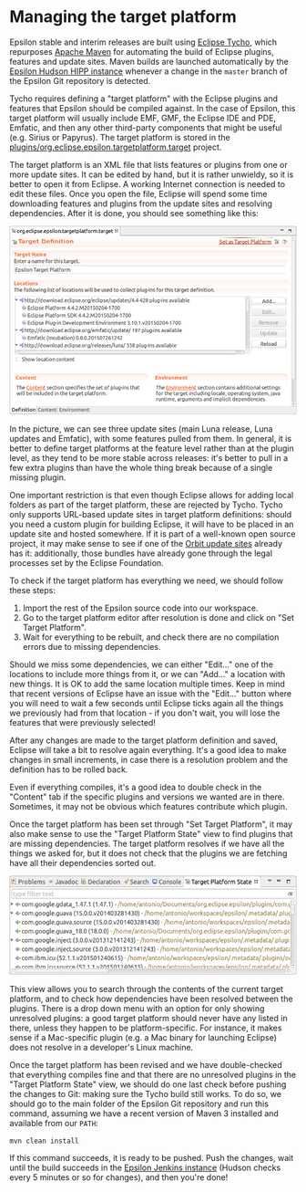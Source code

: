 # Managing the target platform

Epsilon stable and interim releases are built using [Eclipse Tycho](https://eclipse.org/tycho/), which repurposes [Apache Maven](http://maven.apache.org/) for automating the build of Eclipse plugins, features and update sites. Maven builds are launched automatically by the [Epsilon Hudson HIPP instance](https://hudson.eclipse.org/epsilon/) whenever a change in the `master` branch of the Epsilon Git repository is detected.

Tycho requires defining a "target platform" with the Eclipse plugins and features that Epsilon should be compiled against. In the case of Epsilon, this target platform will usually include EMF, GMF, the Eclipse IDE and PDE, Emfatic, and then any other third-party components that might be useful (e.g. Sirius or Papyrus). The target platform is stored in the [plugins/org.eclipse.epsilon.targetplatform.target](https://github.com/eclipse/epsilon/tree/main/plugins/org.eclipse.epsilon.targetplatform/org.eclipse.epsilon.targetplatform.target) project.

The target platform is an XML file that lists features or plugins from one or more update sites. It can be edited by hand, but it is rather unwieldy, so it is better to open it from Eclipse. A working Internet connection is needed to edit these files. Once you open the file, Eclipse will spend some time downloading features and plugins from the update sites and resolving dependencies. After it is done, you should see something like this:

![](target-editor.png)

In the picture, we can see three update sites (main Luna release, Luna updates and Emfatic), with some features pulled from them. In general, it is better to define target platforms at the feature level rather than at the plugin level, as they tend to be more stable across releases: it's better to pull in a few extra plugins than have the whole thing break because of a single missing plugin.

One important restriction is that even though Eclipse allows for adding local folders as part of the target platform, these are rejected by Tycho. Tycho only supports URL-based update sites in target platform definitions: should you need a custom plugin for building Eclipse, it will have to be placed in an update site and hosted somewhere. If it is part of a well-known open source project, it may make sense to see if one of the [Orbit update sites](https://www.eclipse.org/orbit/) already has it: additionally, those bundles have already gone through the legal processes set by the Eclipse Foundation.

To check if the target platform has everything we need, we should follow these steps:

1. Import the rest of the Epsilon source code into our workspace.
2. Go to the target platform editor after resolution is done and click on "Set Target Platform".
3. Wait for everything to be rebuilt, and check there are no compilation errors due to missing dependencies.

Should we miss some dependencies, we can either "Edit..." one of the locations to include more things from it, or we can "Add..." a location with new things. It is OK to add the same location multiple times. Keep in mind that recent versions of Eclipse have an issue with the "Edit..." button where you will need to wait a few seconds until Eclipse ticks again all the things we previously had from that location - if you don't wait, you will lose the features that were previously selected!

After any changes are made to the target platform definition and saved, Eclipse will take a bit to resolve again everything. It's a good idea to make changes in small increments, in case there is a resolution problem and the definition has to be rolled back.

Even if everything compiles, it's a good idea to double check in the "Content" tab if the specific plugins and versions we wanted are in there. Sometimes, it may not be obvious which features contribute which plugin.

Once the target platform has been set through "Set Target Platform", it may also make sense to use the "Target Platform State" view to find plugins that are missing dependencies. The target platform resolves if we have all the things we asked for, but it does not check that the plugins we are fetching have all their dependencies sorted out.

![](target-platform-state.png)

This view allows you to search through the contents of the current target platform, and to check how dependencies have been resolved between the plugins. There is a drop down menu with an option for only showing unresolved plugins: a good target platform should never have any listed in there, unless they happen to be platform-specific. For instance, it makes sense if a Mac-specific plugin (e.g. a Mac binary for launching Eclipse) does not resolve in a developer's Linux machine.

Once the target platform has been revised and we have double-checked that everything compiles fine and that there are no unresolved plugins in the "Target Platform State" view, we should do one last check before pushing the changes to Git: making sure the Tycho build still works. To do so, we should go to the main folder of the Epsilon Git repository and run this command, assuming we have a recent version of Maven 3 installed and available from our `PATH`:

    mvn clean install

If this command succeeds, it is ready to be pushed. Push the changes, wait until the build succeeds in the [Epsilon Jenkins instance](https://ci.eclipse.org/epsilon/job/interim-kubernetes/job/master/) (Hudson checks every 5 minutes or so for changes), and then you're done!